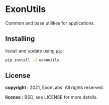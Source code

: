# ExonUtils #

Common and base utilities for applications.


## Installing ##

Install and update using `pip`:

```bash
pip install -U exonutils
```

## License ##

**copyright :**  2021, ExonLabs. All rights reserved.

**license :**  BSD, see LICENSE for more details.
